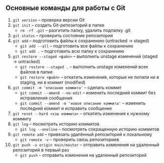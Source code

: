 ## Основные команды для работы с Git  

 1. `git version` – проверка версии Git  
 2. `git init` – создать Git-репозиторий в папке 
     - `rm -rf .git` – разгитить папку, удалить подпапку .git
 3. `git status` – проверить состояние репозитория
 4. `git add` – подготовить файлы к сохранению (untracked -> staged)
     - `git add --all` – подготовить все файлы к сохранению
     - `git add .` – подготовить всю папку к сохранению
 5. `git restore --staged <файл>` – выполнить unstage изменений (staged -> untracked)
     - `git restore --staged .` – выполнить unstage изменений всех файлов в папке
     - `git restore <файл>` – откатить изменения, которые не попали ни в staging, ни в коммит (modified)
 6. `git commit -m 'описание коммита'` – сделать коммит
     - `git commit --amend --no-edit` – изменить последний коммит без исправления сообщения
     - `git commit --amend -m 'новое описание коммита'` – изменить последний коммит и исправить сообщение
 7. `git reset --hard <хэш коммита>` – откатить изменения к нужному коммиту
 8. `git log` – посмотреть историю коммитов
     - `git log --oneline` – посмотреть сокращенную историю коммитов
 9. `git remote add` – привязать удалённый репозиторий к локальному
     - `git remote -v` – проверить связь репозиториев
 10. `git push -u origin main/master` – отправить изменения на удаленный репозиторий в первый раз
     - `git push` – отправить изменения на удаленный репозиторий